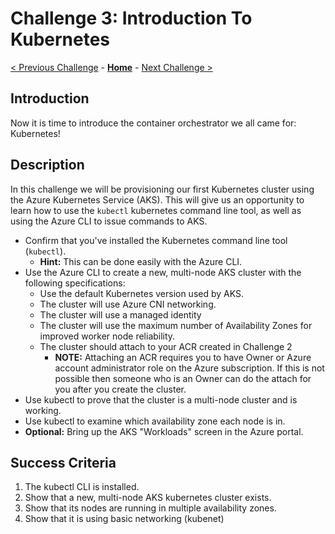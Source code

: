 # Challenge 3: Introduction To Kubernetes

[< Previous Challenge](./02-acr.md) - **[Home](../README.md)** - [Next Challenge >](./04-k8sdeployment.md)

## Introduction

Now it is time to introduce the container orchestrator we all came for: Kubernetes!

## Description

In this challenge we will be provisioning our first Kubernetes cluster using the Azure Kubernetes Service (AKS). This will give us an opportunity to learn how to use the `kubectl` kubernetes command line tool, as well as using the Azure CLI to issue commands to AKS.

- Confirm that you've installed the Kubernetes command line tool (`kubectl`).
	- **Hint:** This can be done easily with the Azure CLI.
- Use the Azure CLI to create a new, multi-node AKS cluster with the following specifications:
	- Use the default Kubernetes version used by AKS.
	- The cluster will use Azure CNI networking.  
	- The cluster will use a managed identity
	- The cluster will use the maximum number of Availability Zones for improved worker node reliability.
	- The cluster should attach to your ACR created in Challenge 2
		- **NOTE:** Attaching an ACR requires you to have Owner or Azure account administrator role on the Azure subscription. If this is not possible then someone who is an Owner can do the attach for you after you create the cluster.
- Use kubectl to prove that the cluster is a multi-node cluster and is working.
- Use kubectl to examine which availability zone each node is in.  
- **Optional:** Bring up the AKS "Workloads" screen in the Azure portal.

## Success Criteria

1. The kubectl CLI is installed.
1. Show that a new, multi-node AKS kubernetes cluster exists.
1. Show that its nodes are running in multiple availability zones.
1. Show that it is using basic networking (kubenet)